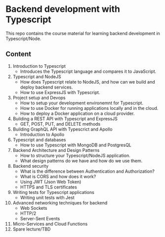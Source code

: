 # Backend development with Typescript

This repo contains the course material for learning backend development in Typescript/Node.

## Content

1. Introduction to Typescript
   - Introduces the Typescript language and compares it to JavaScript.
1. Typescript and NodeJS
   - How does Typescript relate to NodeJS, and how can we build and deploy backend services.
   - How to use ExpressJS with Typescript.
1. Project setup and Devops
   - How to setup your development environemnt for Typescript.
   - How to use Docker for running applications locally and in the cloud.
   - How to deploy a Docker application on a cloud provider.
1. Building a REST API with Typescript and ExpressJS
   - GET, POST, PUT, and DELETE methods
1. Building GraphQL API with Typescrict and Apollo
   - Introduction to Apollo
1. Typescript and databases
   - How to use Typescript with MongoDB and PostgresQL
1. Backend Architecture and Design Patterns
   - How to structure your Typescript/NodeJS application.
   - What design patterns do we have and how do we use them.
1. Backend security
   - What is the difference between Authentication and Authorization?
   - What is CORS and how does it work?
   - Using JWT (Json Web Token)
   - HTTPS and TLS certificates
1. Writing tests for Typescript applications
   - Writing unit tests with Jest
1. Advanced networking techniques for backend
   - Web Sockets
   - HTTP/2
   - Server-Sent Events
1. Micro-Services and Cloud Functions
1. Spare lecture/TBD
